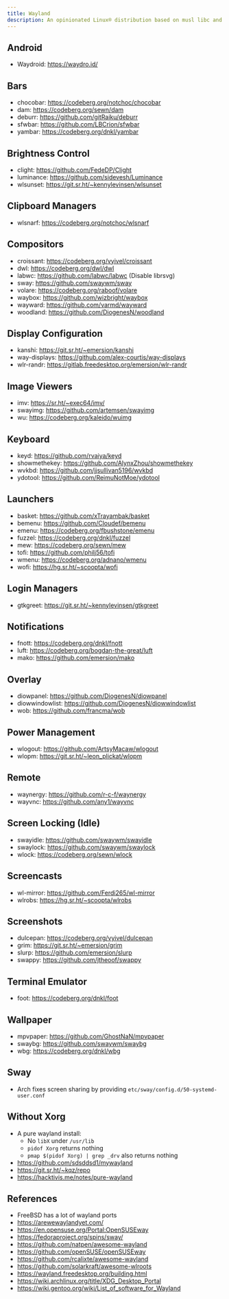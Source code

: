 ```yaml
---
title: Wayland
description: An opinionated Linux® distribution based on musl libc and toybox
---
```


## Android
- Waydroid: https://waydro.id/

## Bars
- chocobar: https://codeberg.org/notchoc/chocobar
- dam: https://codeberg.org/sewn/dam
- deburr: https://github.com/gitRaiku/deburr
- sfwbar: https://github.com/LBCrion/sfwbar
- yambar: https://codeberg.org/dnkl/yambar

## Brightness Control
- clight: https://github.com/FedeDP/Clight
- luminance: https://github.com/sidevesh/Luminance
- wlsunset: https://git.sr.ht/~kennylevinsen/wlsunset

## Clipboard Managers
- wlsnarf: https://codeberg.org/notchoc/wlsnarf

## Compositors
- croissant: https://codeberg.org/vyivel/croissant
- dwl: https://codeberg.org/dwl/dwl
- labwc: https://github.com/labwc/labwc (Disable librsvg)
- sway: https://github.com/swaywm/sway
- volare: https://codeberg.org/raboof/volare
- waybox: https://github.com/wizbright/waybox
- wayward: https://github.com/varmd/wayward
- woodland: https://github.com/DiogenesN/woodland

## Display Configuration
- kanshi: https://git.sr.ht/~emersion/kanshi
- way-displays: https://github.com/alex-courtis/way-displays
- wlr-randr: https://gitlab.freedesktop.org/emersion/wlr-randr

## Image Viewers
- imv: https://sr.ht/~exec64/imv/
- swayimg: https://github.com/artemsen/swayimg
- wu: https://codeberg.org/kaleido/wuimg

## Keyboard
- keyd: https://github.com/rvaiya/keyd
- showmethekey: https://github.com/AlynxZhou/showmethekey
- wvkbd: https://github.com/jjsullivan5196/wvkbd
- ydotool: https://github.com/ReimuNotMoe/ydotool

## Launchers
- basket: https://github.com/xTrayambak/basket
- bemenu: https://github.com/Cloudef/bemenu
- emenu: https://codeberg.org/fbushstone/emenu
- fuzzel: https://codeberg.org/dnkl/fuzzel
- mew: https://codeberg.org/sewn/mew
- tofi: https://github.com/philj56/tofi
- wmenu: https://codeberg.org/adnano/wmenu
- wofi: https://hg.sr.ht/~scoopta/wofi

## Login Managers
- gtkgreet: https://git.sr.ht/~kennylevinsen/gtkgreet

## Notifications
- fnott: https://codeberg.org/dnkl/fnott
- luft: https://codeberg.org/bogdan-the-great/luft
- mako: https://github.com/emersion/mako

## Overlay
- diowpanel: https://github.com/DiogenesN/diowpanel
- diowwindowlist: https://github.com/DiogenesN/diowwindowlist
- wob: https://github.com/francma/wob

## Power Management
- wlogout: https://github.com/ArtsyMacaw/wlogout
- wlopm: https://git.sr.ht/~leon_plickat/wlopm

## Remote
- waynergy: https://github.com/r-c-f/waynergy
- wayvnc: https://github.com/any1/wayvnc

## Screen Locking (Idle)
- swayidle: https://github.com/swaywm/swayidle
- swaylock: https://github.com/swaywm/swaylock
- wlock: https://codeberg.org/sewn/wlock

## Screencasts
- wl-mirror: https://github.com/Ferdi265/wl-mirror
- wlrobs: https://hg.sr.ht/~scoopta/wlrobs

## Screenshots
- dulcepan: https://codeberg.org/vyivel/dulcepan
- grim: https://git.sr.ht/~emersion/grim
- slurp: https://github.com/emersion/slurp
- swappy: https://github.com/jtheoof/swappy

## Terminal Emulator
- foot: https://codeberg.org/dnkl/foot

## Wallpaper
- mpvpaper: https://github.com/GhostNaN/mpvpaper
- swaybg: https://github.com/swaywm/swaybg
- wbg: https://codeberg.org/dnkl/wbg

## Sway
- Arch fixes screen sharing by providing `etc/sway/config.d/50-systemd-user.conf`

## Without Xorg
- A pure wayland install:
  - No `libX` under `/usr/lib`
  - `pidof Xorg` returns nothing
  - `pmap $(pidof Xorg) | grep _drv` also returns nothing
- https://github.com/sdsddsd1/mywayland
- https://git.sr.ht/~kqz/repo
- https://hacktivis.me/notes/pure-wayland

## References
- FreeBSD has a lot of wayland ports
- https://arewewaylandyet.com/
- https://en.opensuse.org/Portal:OpenSUSEway
- https://fedoraproject.org/spins/sway/
- https://github.com/natpen/awesome-wayland
- https://github.com/openSUSE/openSUSEway
- https://github.com/rcalixte/awesome-wayland
- https://github.com/solarkraft/awesome-wlroots
- https://wayland.freedesktop.org/building.html
- https://wiki.archlinux.org/title/XDG_Desktop_Portal
- https://wiki.gentoo.org/wiki/List_of_software_for_Wayland

